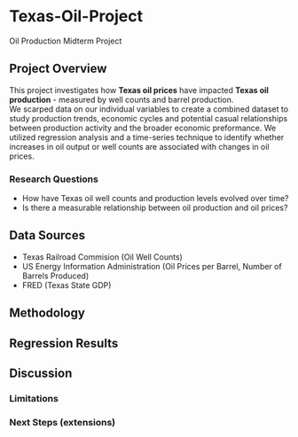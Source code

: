 # Texas-Oil-Project
Oil Production Midterm Project

## Project Overview
This project investigates how **Texas oil prices** have impacted **Texas oil production** - measured by well counts and barrel production.  
We scarped data on our individual variables to create a combined dataset to study production trends, economic cycles and potential casual relationships between production activity and the broader economic preformance. 
We utilized regression analysis and a time-series technique to identify whether increases in oil output or well counts are associated with changes in oil prices.

### Research Questions
* How have Texas oil well counts and production levels evolved over time? 
* Is there a measurable relationship between oil production and oil prices?  

## Data Sources
- Texas Railroad Commision (Oil Well Counts)
- US Energy Information Administration (Oil Prices per Barrel, Number of Barrels Produced)
- FRED (Texas State GDP)

## Methodology

## Regression Results 

## Discussion

### Limitations 

### Next Steps (extensions)